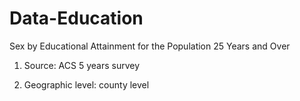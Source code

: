 # Data-Education
Sex by Educational Attainment for the Population 25 Years and Over

1. Source: ACS 5 years survey

2. Geographic level: county level

